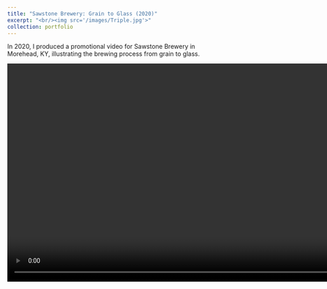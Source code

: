 ```yaml
---
title: "Sawstone Brewery: Grain to Glass (2020)"
excerpt: "<br/><img src='/images/Triple.jpg'>"
collection: portfolio
---
```


In 2020, I produced a promotional video for Sawstone Brewery in Morehead, KY, illustrating the brewing process from grain to glass. 



<video controls width="1000">

    <source src="/images/GrainToGlass_V3.mp4"
            type="video/mp4"
			controls="true"
			poster='/images/Triple.jpg'>
    Sorry, your browser doesn't support embedded videos.
</video>
